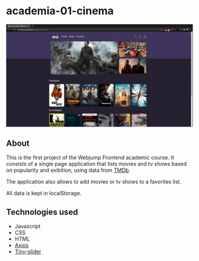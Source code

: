 # academia-01-cinema

![screenshot](public/images/screenshot_cinema.png)

## About
This is the first project of the Webjump Frontend academic course. It consists of a single page application that lists movies and tv shows based on popularity and exibition, using data from [TMDb](https://www.themoviedb.org/).

The application also allows to add movies or tv shows to a favorites list.

All data is kept in localStorage.

## Technologies used
* Javascript 
* CSS 
* HTML 
* [Axios](https://github.com/axios/axios)
* [Tiny-slider](https://github.com/ganlanyuan/tiny-slider)

